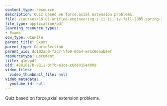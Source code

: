 ```yaml
---
content_type: resource
description: Quiz based on force,axial extension problems.
file: /courses/16-01-unified-engineering-i-ii-iii-iv-fall-2005-spring-2006/4861617b9311dc7ba3cec6de915e4bb9_q1m.pdf
file_type: application/pdf
learning_resource_types:
- Exams
ocw_type: OCWFile
parent_title: Exams
parent_type: CourseSection
parent_uid: dc102ab9-fad7-5fe0-6da4-e71c66aab8ef
resourcetype: Document
title: q1m.pdf
uid: 4861617b-9311-dc7b-a3ce-c6de915e4bb9
video_files:
  video_thumbnail_file: null
video_metadata:
  youtube_id: null
---
```

Quiz based on force,axial extension problems.

